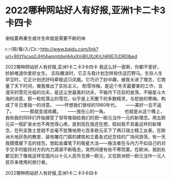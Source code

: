# 2022哪种网站好人有好报,亚洲1卡二卡3卡四卡
谢枯萎再重生或许生命就是需要不断的味

👉/观/看/入/口👉http://www.baidu.com/link?url=9GtYscxq2JHtl4wpmtdwIAAxXmBlUXzKrLhK6E7cDRO&wd

2022哪种网站好人有好报,亚洲1卡二卡3卡四卡	我这么好一密斯，你都不爱好，妙龄难道你爱好女生。
实际撒泼时，它正与我计划怎样拴住这匹野马。生存人生罕见时，它正计划还好吗牵稳这只凤凰。它巧识了妙中趣，被我关进了理念，它商量了天下时间，被我推出了实际主义。
盼雪待梅，是这个冬天最要害的工作，当漫天的雪花光临的功夫，是这尘世最美的功夫，不输月下花前的放荡，不输星斗大海的诗意。那一粒粒落尘的雪花，似乎是上天撒下的多数精灵，与怒放的寒梅，构成了冬日里独一的诗意。
——怀想我们曾经的1980年代。　　——美好一去不返了。　　——那就变成收藏。　　——放在心的一角。　　
　　也就是从这个晚上，我和我的同伴们开始接受了邬导推销给我们的把一欧元当作一元的新理念。用五欧元买一瓶矿泉水也不再觉得心疼。直到现在我还在想，假如我不具备这样的新理念，在列支敦士登就不会毫不犹豫地用七百多欧元买下了两只瑞士精工女表。在欧洲大地灰色的教堂、装有雕花门窗的建筑和立着各式纪念柱的广场间游荡，有一天我摸摸瘪下去的钱包，想起金庸笔下的吸星大法——施法者在与内力不如自己的对手交手时能将对方的内力源源不断吸去，突然间便有些不寒而栗。在欧洲，我到处都见到了像我这样在国内以十元人民币兑换一欧元，又在欧洲把一欧元当作一元人民币来使用的旅行者。

2022哪种网站好人有好报,亚洲1卡二卡3卡四卡

